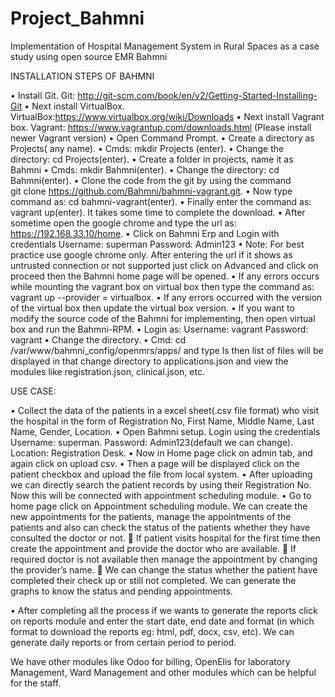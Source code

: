 # Project_Bahmni
Implementation of Hospital Management System in Rural Spaces as a case study using open source EMR Bahmni

INSTALLATION STEPS OF BAHMNI

•	Install Git.
Git: http://git-scm.com/book/en/v2/Getting-Started-Installing-Git
•	Next install VirtualBox.
VirtualBox:https://www.virtualbox.org/wiki/Downloads
•	Next install Vagrant box.
Vagrant: https://www.vagrantup.com/downloads.html (Please install newer Vagrant version)
•	Open Command Prompt.
•	Create a directory as Projects( any name).
•	Cmds: mkdir Projects (enter).
•	Change the directory: cd Projects(enter).
•	Create a folder in projects, name it as Bahmni
•	Cmds: mkdir Bahmni(enter).
•	Change the directory: cd Bahmni(enter).
•	Clone the code from the git by using the command        
git clone https://github.com/Bahmni/bahmni-vagrant.git.
•	Now type command as: cd bahmni-vagrant(enter).
•	Finally enter the command as: vagrant up(enter). It takes some time to complete the download.
•	After sometime open the google chrome and type the url as: https://192.168.33.10/home. 
•	Click on Bahmni Erp and Login with credentials 
Username: superman
Password: Admin123
•	Note: For best practice use google chrome only. After entering the url if it shows as untrusted connection or not supported just click on Advanced and click on proceed then the  Bahmni home page will be opened.
•	If any errors occurs while mounting the vagrant box on virtual box then type the command as: vagrant up --provider = virtualbox.
•	If any errors occurred with the version of the virtual box then update the virtual box version.
•	If you want to modify the source code of the Bahmni for implementing, then open virtual box and run the Bahmni-RPM. 
•	Login as: Username: vagrant
  	    Password: vagrant
•	Change the directory. 
•	Cmd: cd /var/www/bahmni_config/openmrs/apps/ and type ls then list of files will be displayed in that  change directory to applications.json and view the modules like registration.json, clinical.json, etc.


USE CASE:

•	Collect the data of the patients in a excel sheet(.csv file format) who visit the hospital in the form of Registration No, First Name, Middle Name, Last Name, Gender, Location.
•	Open Bahmni setup. Login using the credentials 
	Username: superman.
	Password: Admin123(default we can change).
	Location: Registration Desk.
•	Now in Home page click on admin tab, and again click on upload csv.
•	Then a page will be displayed click on the patient checkbox and upload the file from local system.
•	After uploading we can directly search the patient records by using their Registration No. Now this will be connected with appointment scheduling module.
•	Go to home page click on Appointment scheduling module. We can create the new appointments for the patients, manage the appointments of the patients and also can check the status of the patients whether they have consulted the doctor or not.
	If patient visits hospital for the first time then create the appointment and provide the doctor who are available.
	If required doctor is not available then manage the appointment by changing the  provider’s name.
	We can change the status whether the patient have completed their check up or still not completed. We can generate the graphs to know the status and pending appointments.

•	After completing all the process if we wants to generate the reports click on reports  module and enter the start date, end date and format (in which format to download the reports eg: html, pdf, docx, csv, etc). We can generate daily reports or from certain period to period.

We have other modules like Odoo for billing, OpenElis for laboratory Management, Ward Management and other modules which can be helpful for the staff.

